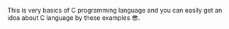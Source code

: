 This is very basics of C programming language and you can easily get an idea about C language by these examples 😎.